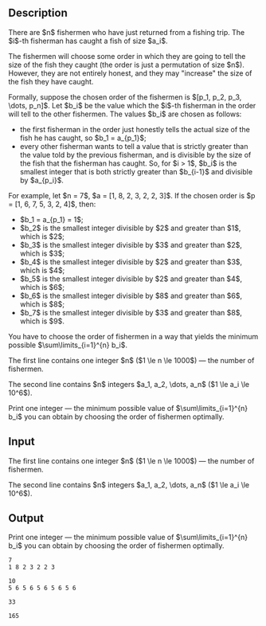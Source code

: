 ## Description

<div><p>There are $n$ fishermen who have just returned from a fishing trip. The $i$-th fisherman has caught a fish of size $a_i$.</p><p>The fishermen will choose some order in which they are going to tell the size of the fish they caught (the order is just a permutation of size $n$). However, they are not entirely honest, and they may "increase" the size of the fish they have caught.</p><p>Formally, suppose the chosen order of the fishermen is $[p_1, p_2, p_3, \dots, p_n]$. Let $b_i$ be the value which the $i$-th fisherman in the order will tell to the other fishermen. The values $b_i$ are chosen as follows:</p><ul> <li> the first fisherman in the order just honestly tells the actual size of the fish he has caught, so $b_1 = a_{p_1}$; </li><li> every other fisherman wants to tell a value that is <span class="tex-font-style-bf">strictly greater</span> than the value told by the previous fisherman, and is divisible by the size of the fish that the fisherman has caught. So, for $i &gt; 1$, $b_i$ is the smallest integer that is both <span class="tex-font-style-bf">strictly greater</span> than $b_{i-1}$ and <span class="tex-font-style-bf">divisible by</span> $a_{p_i}$. </li></ul><p>For example, let $n = 7$, $a = [1, 8, 2, 3, 2, 2, 3]$. If the chosen order is $p = [1, 6, 7, 5, 3, 2, 4]$, then:</p><ul> <li> $b_1 = a_{p_1} = 1$; </li><li> $b_2$ is the smallest integer divisible by $2$ and greater than $1$, which is $2$; </li><li> $b_3$ is the smallest integer divisible by $3$ and greater than $2$, which is $3$; </li><li> $b_4$ is the smallest integer divisible by $2$ and greater than $3$, which is $4$; </li><li> $b_5$ is the smallest integer divisible by $2$ and greater than $4$, which is $6$; </li><li> $b_6$ is the smallest integer divisible by $8$ and greater than $6$, which is $8$; </li><li> $b_7$ is the smallest integer divisible by $3$ and greater than $8$, which is $9$. </li></ul><p>You have to choose the order of fishermen in a way that yields the minimum possible $\sum\limits_{i=1}^{n} b_i$.</p></div><div class="input-specification"><p>The first line contains one integer $n$ ($1 \le n \le 1000$) — the number of fishermen.</p><p>The second line contains $n$ integers $a_1, a_2, \dots, a_n$ ($1 \le a_i \le 10^6$).</p></div><div class="output-specification"><p>Print one integer — the minimum possible value of $\sum\limits_{i=1}^{n} b_i$ you can obtain by choosing the order of fishermen optimally.</p></div>

## Input

<p>The first line contains one integer $n$ ($1 \le n \le 1000$) — the number of fishermen.</p><p>The second line contains $n$ integers $a_1, a_2, \dots, a_n$ ($1 \le a_i \le 10^6$).</p>

## Output

<p>Print one integer — the minimum possible value of $\sum\limits_{i=1}^{n} b_i$ you can obtain by choosing the order of fishermen optimally.</p>





```input1
7
1 8 2 3 2 2 3
```




```input2
10
5 6 5 6 5 6 5 6 5 6
```




```output1
33
```




```output2
165
```


